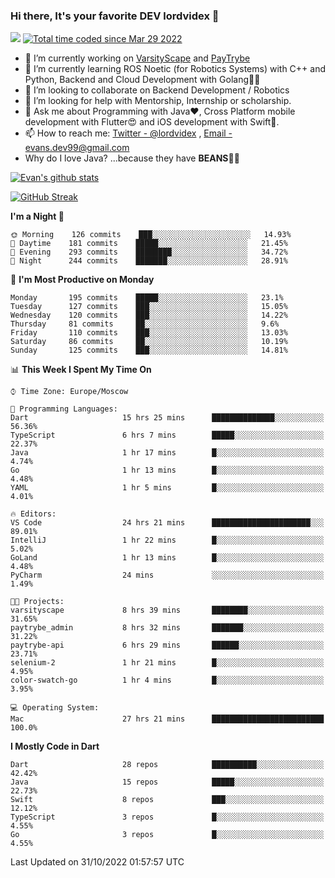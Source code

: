 ### Hi there, It's your favorite DEV lordvidex 👋
<img src="https://komarev.com/ghpvc/?username=lordvidex&label=Views&color=blue&style=plastic" /> <a href="https://wakatime.com/@0e56db35-d16b-410a-acc0-4085055304bf"><img src="https://wakatime.com/badge/user/0e56db35-d16b-410a-acc0-4085055304bf.svg" alt="Total time coded since Mar 29 2022" /></a>

- 🔭 I’m currently working on [VarsityScape](https://varsityscape.com) and [PayTrybe](https://www.paytrybe.com)
- 🌱 I’m currently learning ROS Noetic (for Robotics Systems) with C++ and Python, Backend and Cloud Development with Golang🧙🏼
- 👯 I’m looking to collaborate on Backend Development / Robotics
- 🤔 I’m looking for help with Mentorship, Internship or scholarship.
- 💬 Ask me about Programming with Java❤️, Cross Platform mobile development with Flutter😍 and iOS development with Swift🚀.
- 📫 How to reach me: [Twitter - @lordvidex](https://twitter.com/lordvidex) , [Email - evans.dev99@gmail.com](mailto:evans.dev99@gmail.com?body=Hello%20Evans,)
- Why do I love Java? ...because they have **BEANS**🤤😋

<div>
<!-- <a href="https://github.com/lordvidex">
  <img src="https://github-readme-stats.vercel.app/api/top-langs/?username=lordvidex&theme=light" />
</a>    -->
<!-- [![Top Langs](https://github-readme-stats.vercel.app/api/top-langs/?username=lordvidex)](https://github.com/lordvidex/)  -->
<a href="https://github.com/lordvidex">
 <img src="https://github-readme-stats.vercel.app/api?username=lordvidex&show_icons=true&theme=light&line_height=27" alt="Evan's github stats"/>
</a>
</div>

[![GitHub Streak](https://github-readme-streak-stats.herokuapp.com?user=lordvidex&theme=github-dark&hide_border=true)](https://git.io/streak-stats)

<!--
  <a href="https://github.com/iampawan/FlutterExampleApps">
    <img align="center" src="https://github-readme-stats.vercel.app/api/pin/?username=iampawan&repo=FlutterExampleApps&theme=light" />

  </a>
  <a href="https://github.com/iampawan/VelocityX">
   <img align="center" src="https://github-readme-stats.vercel.app/api/pin/?username=iampawan&repo=VelocityX&theme=light" />
  </a>
-->
<!--START_SECTION:waka-->
**I'm a Night 🦉** 

```text
🌞 Morning    126 commits    ███░░░░░░░░░░░░░░░░░░░░░░   14.93% 
🌆 Daytime    181 commits    █████░░░░░░░░░░░░░░░░░░░░   21.45% 
🌃 Evening    293 commits    ████████░░░░░░░░░░░░░░░░░   34.72% 
🌙 Night      244 commits    ███████░░░░░░░░░░░░░░░░░░   28.91%

```
📅 **I'm Most Productive on Monday** 

```text
Monday       195 commits    █████░░░░░░░░░░░░░░░░░░░░   23.1% 
Tuesday      127 commits    ███░░░░░░░░░░░░░░░░░░░░░░   15.05% 
Wednesday    120 commits    ███░░░░░░░░░░░░░░░░░░░░░░   14.22% 
Thursday     81 commits     ██░░░░░░░░░░░░░░░░░░░░░░░   9.6% 
Friday       110 commits    ███░░░░░░░░░░░░░░░░░░░░░░   13.03% 
Saturday     86 commits     ██░░░░░░░░░░░░░░░░░░░░░░░   10.19% 
Sunday       125 commits    ███░░░░░░░░░░░░░░░░░░░░░░   14.81%

```


📊 **This Week I Spent My Time On** 

```text
⌚︎ Time Zone: Europe/Moscow

💬 Programming Languages: 
Dart                     15 hrs 25 mins      ██████████████░░░░░░░░░░░   56.36% 
TypeScript               6 hrs 7 mins        █████░░░░░░░░░░░░░░░░░░░░   22.37% 
Java                     1 hr 17 mins        █░░░░░░░░░░░░░░░░░░░░░░░░   4.74% 
Go                       1 hr 13 mins        █░░░░░░░░░░░░░░░░░░░░░░░░   4.48% 
YAML                     1 hr 5 mins         █░░░░░░░░░░░░░░░░░░░░░░░░   4.01%

🔥 Editors: 
VS Code                  24 hrs 21 mins      ██████████████████████░░░   89.01% 
IntelliJ                 1 hr 22 mins        █░░░░░░░░░░░░░░░░░░░░░░░░   5.02% 
GoLand                   1 hr 13 mins        █░░░░░░░░░░░░░░░░░░░░░░░░   4.48% 
PyCharm                  24 mins             ░░░░░░░░░░░░░░░░░░░░░░░░░   1.49%

🐱‍💻 Projects: 
varsityscape             8 hrs 39 mins       ████████░░░░░░░░░░░░░░░░░   31.65% 
paytrybe_admin           8 hrs 32 mins       ███████░░░░░░░░░░░░░░░░░░   31.22% 
paytrybe-api             6 hrs 29 mins       ██████░░░░░░░░░░░░░░░░░░░   23.71% 
selenium-2               1 hr 21 mins        █░░░░░░░░░░░░░░░░░░░░░░░░   4.95% 
color-swatch-go          1 hr 4 mins         █░░░░░░░░░░░░░░░░░░░░░░░░   3.95%

💻 Operating System: 
Mac                      27 hrs 21 mins      █████████████████████████   100.0%

```

**I Mostly Code in Dart** 

```text
Dart                     28 repos            ██████████░░░░░░░░░░░░░░░   42.42% 
Java                     15 repos            █████░░░░░░░░░░░░░░░░░░░░   22.73% 
Swift                    8 repos             ███░░░░░░░░░░░░░░░░░░░░░░   12.12% 
TypeScript               3 repos             █░░░░░░░░░░░░░░░░░░░░░░░░   4.55% 
Go                       3 repos             █░░░░░░░░░░░░░░░░░░░░░░░░   4.55%

```



 Last Updated on 31/10/2022 01:57:57 UTC
<!--END_SECTION:waka-->
